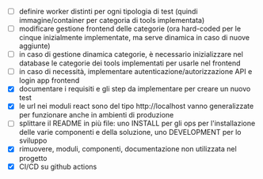 * [ ] definire worker distinti per ogni tipologia di test (quindi immagine/container per categoria di tools implementata)
* [ ] modificare gestione frontend delle categorie (ora hard-coded per le cinque inizialmente implementate, ma serve dinamica in caso di nuove aggiunte)
* [ ] in caso di gestione dinamica categorie, è necessario inizializzare nel database le categorie dei tools implementati per usarle nel frontend
* [ ] in caso di necessità, implementare autenticazione/autorizzazione API e login app frontend 
* [x] documentare i requisiti e gli step da implementare per creare un nuovo test
* [x] le url nei moduli react sono del tipo http://localhost vanno generalizzate per funzionare anche in ambienti di produzione 
* [ ] splittare il README in più file: uno INSTALL per gli ops per l'installazione delle varie componenti e della soluzione,
      uno DEVELOPMENT per lo sviluppo
* [x] rimuovere, moduli, componenti, documentazione non utilizzata nel progetto
* [x] CI/CD su github actions
